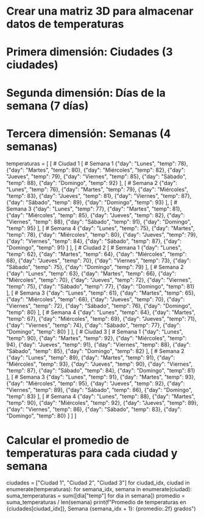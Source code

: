 # Crear una matriz 3D para almacenar datos de temperaturas
# Primera dimensión: Ciudades (3 ciudades)
# Segunda dimensión: Días de la semana (7 días)
# Tercera dimensión: Semanas (4 semanas)
temperaturas = [
    [   # Ciudad 1
        [   # Semana 1
            {"day": "Lunes", "temp": 78},
            {"day": "Martes", "temp": 80},
            {"day": "Miércoles", "temp": 82},
            {"day": "Jueves", "temp": 79},
            {"day": "Viernes", "temp": 85},
            {"day": "Sábado", "temp": 88},
            {"day": "Domingo", "temp": 92}
        ],
        [   # Semana 2
            {"day": "Lunes", "temp": 76},
            {"day": "Martes", "temp": 79},
            {"day": "Miércoles", "temp": 83},
            {"day": "Jueves", "temp": 81},
            {"day": "Viernes", "temp": 87},
            {"day": "Sábado", "temp": 89},
            {"day": "Domingo", "temp": 93}
        ],
        [   # Semana 3
            {"day": "Lunes", "temp": 77},
            {"day": "Martes", "temp": 81},
            {"day": "Miércoles", "temp": 85},
            {"day": "Jueves", "temp": 82},
            {"day": "Viernes", "temp": 88},
            {"day": "Sábado", "temp": 91},
            {"day": "Domingo", "temp": 95}
        ],
        [   # Semana 4
            {"day": "Lunes", "temp": 75},
            {"day": "Martes", "temp": 78},
            {"day": "Miércoles", "temp": 80},
            {"day": "Jueves", "temp": 79},
            {"day": "Viernes", "temp": 84},
            {"day": "Sábado", "temp": 87},
            {"day": "Domingo", "temp": 91}
        ]
    ],
    [   # Ciudad 2
        [   # Semana 1
            {"day": "Lunes", "temp": 62},
            {"day": "Martes", "temp": 64},
            {"day": "Miércoles", "temp": 68},
            {"day": "Jueves", "temp": 70},
            {"day": "Viernes", "temp": 73},
            {"day": "Sábado", "temp": 75},
            {"day": "Domingo", "temp": 79}
        ],
        [   # Semana 2
            {"day": "Lunes", "temp": 63},
            {"day": "Martes", "temp": 66},
            {"day": "Miércoles", "temp": 70},
            {"day": "Jueves", "temp": 72},
            {"day": "Viernes", "temp": 75},
            {"day": "Sábado", "temp": 77},
            {"day": "Domingo", "temp": 81}
        ],
        [   # Semana 3
            {"day": "Lunes", "temp": 61},
            {"day": "Martes", "temp": 65},
            {"day": "Miércoles", "temp": 68},
            {"day": "Jueves", "temp": 70},
            {"day": "Viernes", "temp": 72},
            {"day": "Sábado", "temp": 76},
            {"day": "Domingo", "temp": 80}
        ],
        [   # Semana 4
            {"day": "Lunes", "temp": 64},
            {"day": "Martes", "temp": 67},
            {"day": "Miércoles", "temp": 69},
            {"day": "Jueves", "temp": 71},
            {"day": "Viernes", "temp": 74},
            {"day": "Sábado", "temp": 77},
            {"day": "Domingo", "temp": 80}
        ]
    ],
    [   # Ciudad 3
        [   # Semana 1
            {"day": "Lunes", "temp": 90},
            {"day": "Martes", "temp": 92},
            {"day": "Miércoles", "temp": 94},
            {"day": "Jueves", "temp": 91},
            {"day": "Viernes", "temp": 88},
            {"day": "Sábado", "temp": 85},
            {"day": "Domingo", "temp": 82}
        ],
        [   # Semana 2
            {"day": "Lunes", "temp": 89},
            {"day": "Martes", "temp": 91},
            {"day": "Miércoles", "temp": 93},
            {"day": "Jueves", "temp": 90},
            {"day": "Viernes", "temp": 87},
            {"day": "Sábado", "temp": 84},
            {"day": "Domingo", "temp": 81}
        ],
        [   # Semana 3
            {"day": "Lunes", "temp": 91},
            {"day": "Martes", "temp": 93},
            {"day": "Miércoles", "temp": 95},
            {"day": "Jueves", "temp": 92},
            {"day": "Viernes", "temp": 89},
            {"day": "Sábado", "temp": 86},
            {"day": "Domingo", "temp": 83}
        ],
        [   # Semana 4
            {"day": "Lunes", "temp": 88},
            {"day": "Martes", "temp": 90},
            {"day": "Miércoles", "temp": 92},
            {"day": "Jueves", "temp": 89},
            {"day": "Viernes", "temp": 86},
            {"day": "Sábado", "temp": 83},
            {"day": "Domingo", "temp": 80}
        ]
    ]
]

# Calcular el promedio de temperaturas para cada ciudad y semana
ciudades = ["Ciudad 1", "Ciudad 2", "Ciudad 3"]
for ciudad_idx, ciudad in enumerate(temperaturas):
    for semana_idx, semana in enumerate(ciudad):
        suma_temperaturas = sum([dia["temp"] for dia in semana])
        promedio = suma_temperaturas / len(semana)
        print(f"Promedio de temperaturas en {ciudades[ciudad_idx]}, Semana {semana_idx + 1}: {promedio:.2f} grados")
        
